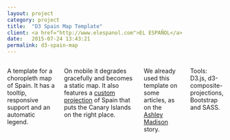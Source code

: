 ```yaml
---
layout: project
category: project
title:  "D3 Spain Map Template"
client: <a href="http://www.elespanol.com">EL ESPAÑOL</a>
date:   2015-07-24 13:43:21
permalink: d3-spain-map
---
```

<div class="row">
    <div class="five columns">
        <p>A template for a choropleth map of Spain. It has a tooltip, responsive support and an automatic legend.</p>
        <p>On mobile it degrades gracefully and becomes a static map. It also features a <a href="https://github.com/rveciana/d3-composite-projections">custom projection</a> of Spain that puts the Canary Islands on the right place.</p>
        <p>We already used this template on some articles, as on the <a href="/ashley-madison">Ashley Madison</a> story.</p>
        <p class="u-italic">Tools: D3.js, d3-composite-projections, Bootstrap and SASS.</p>
    </div>
    <div class="seven columns">
        <img class="img-responsive" data-src="/images/projects/d3-spain-map_1.png" />
    </div>
</div>
